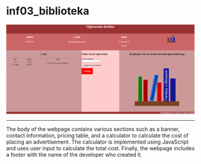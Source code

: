 # inf03_biblioteka

<img src="https://github.com/ziomzziom/inf03_biblioteka/blob/main/ogloszenia.png">
<hr>

<p>The body of the webpage contains various sections such as a banner, contact information, pricing table, and a calculator to calculate the cost of placing an advertisement. The calculator is implemented using JavaScript and uses user input to calculate the total cost. Finally, the webpage includes a footer with the name of the developer who created it.</p>
